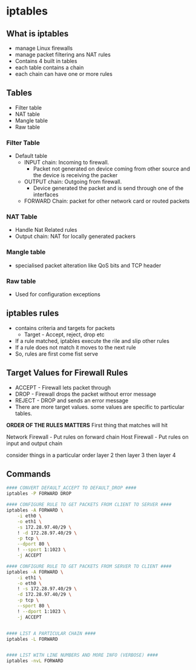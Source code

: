 # iptables

## What is iptables
- manage Linux firewalls
- manage packet filtering ans NAT rules
- Contains 4 built in tables
- each table contains a chain
- each chain can have one or more rules

## Tables
- Filter table
- NAT table
- Mangle table
- Raw table

### Filter Table
- Default table
	- INPUT chain: Incoming to firewall. 
		- Packet not generated on device coming from other source and the device is receiving the packer
	- OUTPUT chain: Outgoing from firewall. 
		- Device generated the packet and is send through one of the interfaces
	- FORWARD Chain: packet for other network card or routed packets

### NAT Table
- Handle Nat Related rules
- Output chain: NAT for locally generated packers

### Mangle table
- specialised packet alteration like QoS bits and TCP header

### Raw table
- Used for configuration exceptions

## iptables rules
- contains criteria and targets for packets
	- Target - Accept, reject, drop etc
- If a rule matched, iptables execute the rile and slip other rules
- If a rule does not match it moves to the next rule
- So, rules are first come fist serve

## Target Values for Firewall Rules
- ACCEPT - Firewall lets packet through
- DROP - Firewall drops the packet without error message
- REJECT - DROP and sends an error message
- There are more target values. some values are specific to particular tables.


**ORDER OF THE RULES MATTERS**
First thing that matches will hit


Network Firewall - Put rules on forward chain
Host Firewall - Put rules on input and output chain

consider things in a particular order
layer 2 then layer 3 then layer 4

## Commands

```bash
#### CONVERT DEFAULT_ACCEPT TO DEFAULT_DROP ####
iptables -P FORWARD DROP   

#### CONFIGURE RULE TO GET PACKETS FROM CLIENT TO SERVER ####
iptables -A FORWARD \
	-i eth0 \
	-o eth1 \
	-s 172.28.97.40/29 \
	! -d 172.28.97.40/29 \
	-p tcp \
	--dport 80 \
	! --sport 1:1023 \
	-j ACCEPT

#### CONFIGURE RULE TO GET PACKETS FROM SERVER TO CLIENT ####
iptables -A FORWARD \
	-i eth1 \
	-o eth0 \
	! -s 172.28.97.40/29 \
	-d 172.28.97.40/29 \
	-p tcp \
	--sport 80 \
	! --dport 1:1023 \
	-j ACCEPT


#### LIST A PARTICULAR CHAIN ####
iptables -L FORWARD


#### LIST WITH LINE NUMBERS AND MORE INFO (VERBOSE) ####
iptables -nvL FORWARD

```
